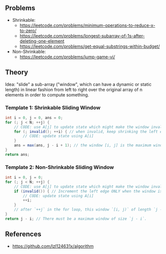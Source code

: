 ## Problems
- Shrinkable:
    - https://leetcode.com/problems/minimum-operations-to-reduce-x-to-zero/
    - https://leetcode.com/problems/longest-subarray-of-1s-after-deleting-one-element
    - https://leetcode.com/problems/get-equal-substrings-within-budget/
- Non-Shrinkable:
    - https://leetcode.com/problems/jump-game-vi/

## Theory

Idea: "slide" a sub-array ("window", which can have a dynamic or
static length) in linear fashion from left to right over the
original array of n elements in order to compute something.

### Template 1: Shrinkable Sliding Window

```java
int i = 0, j = 0, ans = 0;
for (; j < N; ++j) {
    // CODE: use A[j] to update state which might make the window invalid
    for (; invalid(); ++i) { // when invalid, keep shrinking the left edge until it's valid again
        // CODE: update state using A[i]
    }
    ans = max(ans, j - i + 1); // the window [i, j] is the maximum window we've found thus far
}
return ans;
```

### Template 2: Non-Shrinkable Sliding Window

```java
int i = 0, j = 0;
for (; j < N; ++j) {
    // CODE: use A[j] to update state which might make the window invalid
    if (invalid()) { // Increment the left edge ONLY when the window is invalid. In this way, the window GROWs when it's valid, and SHIFTs when it's invalid
        // CODE: update state using A[i]
        ++i;
    }
    // after `++j` in the for loop, this window `[i, j)` of length `j - i` MIGHT be valid.
}
return j - i; // There must be a maximum window of size `j - i`.
```

## References
- https://github.com/lzl124631x/algorithm